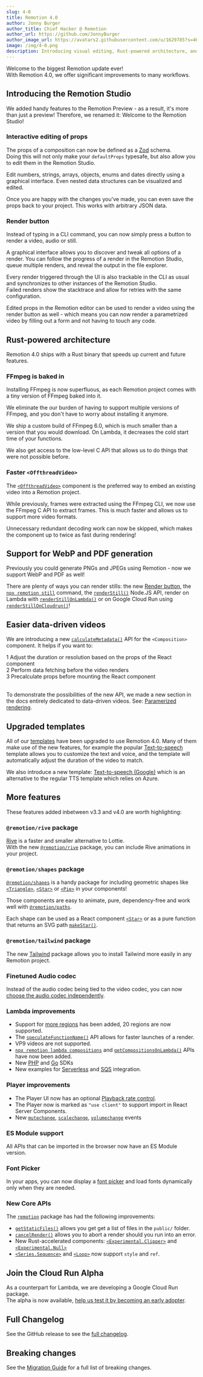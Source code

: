 ```yaml
---
slug: 4-0
title: Remotion 4.0
author: Jonny Burger
author_title: Chief Hacker @ Remotion
author_url: https://github.com/JonnyBurger
author_image_url: https://avatars2.githubusercontent.com/u/1629785?s=460&u=12eb94da6070d00fc924761ce06e3a428d01b7e9&v=4
image: /img/4-0.png
description: Introducing visual editing, Rust-powered architecture, and the Render Button.
---
```


Welcome to the biggest Remotion update ever!  
With Remotion 4.0, we offer significant improvements to many workflows.

## Introducing the Remotion Studio

We added handy features to the Remotion Preview - as a result, it's more than just a preview! Therefore, we renamed it: Welcome to the Remotion Studio!

### Interactive editing of props

The props of a composition can now be defined as a [Zod](https://zod.dev) schema.  
Doing this will not only make your `defaultProps` typesafe, but also allow you to edit them in the Remotion Studio.

Edit numbers, strings, arrays, objects, enums and dates directly using a graphical interface. Even nested data structures can be visualized and edited.

Once you are happy with the changes you've made, you can even save the props back to your project. This works with arbitrary JSON data.

### Render button

Instead of typing in a CLI command, you can now simply press a button to render a video, audio or still.

A graphical interface allows you to discover and tweak all options of a render. You can follow the progress of a render in the Remotion Studio, queue multiple renders, and reveal the output in the file explorer.

Every render triggered through the UI is also trackable in the CLI as usual and synchronizes to other instances of the Remotion Studio.  
Failed renders show the stacktrace and allow for retries with the same configuration.

Edited props in the Remotion editor can be used to render a video using the render button as well - which means you can now render a parametrized video by filling out a form and not having to touch any code.

## Rust-powered architecture

Remotion 4.0 ships with a Rust binary that speeds up current and future features.

### FFmpeg is baked in

Installing FFmpeg is now superfluous, as each Remotion project comes with a tiny version of FFmpeg baked into it.

We eliminate the our burden of having to support multiple versions of FFmpeg, and you don't have to worry about installing it anymore.

We ship a custom build of FFmpeg 6.0, which is much smaller than a version that you would download. On Lambda, it decreases the cold start time of your functions.

We also get access to the low-level C API that allows us to do things that were not possible before.

### Faster `<OffthreadVideo>`

The [`<OffthreadVideo>`](/docs/offthreadvideo) component is the preferred way to embed an existing video into a Remotion project.

While previously, frames were extracted using the FFmpeg CLI, we now use the FFmpeg C API to extract frames. This is much faster and allows us to support more video formats.

Unnecessary redundant decoding work can now be skipped, which makes the component up to twice as fast during rendering!

## Support for WebP and PDF generation

Previously you could generate PNGs and JPEGs using Remotion - now we support WebP and PDF as well!

There are plenty of ways you can render stills: the new [Render button](/docs/render), the [`npx remotion still`](/docs/cli/still) command, the [`renderStill()`](/docs/renderer/render-still) Node.JS API, render on Lambda with [`renderStillOnLambda()`](/docs/lambda/renderstillonlambda) or on Google Cloud Run using [`renderStillOnCloudrun()`](https://cloudrun.remotion.dev/docs/cloudrun/renderstilloncloudrun)!

## Easier data-driven videos

We are introducing a new [`calculateMetadata()`](/docs/composition#composition) API for the `<Composition>` component. It helps if you want to:

<Step>1</Step> Adjust the duration or resolution based on the props of the React component <br/>
<Step>2</Step> Perform data fetching before the video renders <br/>
<Step>3</Step> Precalculate props before mounting the React component <br/><br/>

To demonstrate the possibilities of the new API, we made a new section in the docs entirely dedicated to data-driven videos. See: [Paramerized rendering](/docs/parametrized-rendering).

## Upgraded templates

All of our [templates](/templates) have been upgraded to use Remotion 4.0. Many of them make use of the new features, for example the popular [Text-to-speech](/templates/tts) template allows you to customize the text and voice, and the template will automatically adjust the duration of the video to match.

We also introduce a new template: [Text-to-speech (Google)](/templates/google-tts) which is an alternative to the regular TTS template which relies on Azure.

## More features

These features added inbetween v3.3 and v4.0 are worth highlighting:

### `@remotion/rive` package

[Rive](https://rive.app) is a faster and smaller alternative to Lottie.  
With the new [`@remotion/rive`](/docs/rive) package, you can include Rive animations in your project.

### `@remotion/shapes` package

[`@remotion/shapes`](/docs/shapes) is a handy package for including geometric shapes like [`<Triangle>`](/docs/shapes/triangle), [`<Star>`](/docs/shapes/star) or [`<Pie>`](/docs/shapes/pie) in your components!

Those components are easy to animate, pure, dependency-free and work well with [`@remotion/paths`](/docs/paths).

Each shape can be used as a React component [`<Star>`](/docs/shapes/star) or as a pure function that returns an SVG path [`makeStar()`](/docs/shapes/make-star).

### `@remotion/tailwind` package

The new [Tailwind](/docs/tailwind/tailwind) package allows you to install Tailwind more easily in any Remotion project.

### Finetuned Audio codec

Instead of the audio codec being tied to the video codec, you can now [choose the audio codec independently](/docs/encoding#audio-codec).

### Lambda improvements

- Support for [more regions](/docs/lambda/region-selection) has been added, 20 regions are now supported.
- The [`speculateFunctionName()`](/docs/lambda/speculatefunctionname) API allows for faster launches of a render.
- VP9 videos are not supported.
- [`npx remotion lambda compositions`](/docs/lambda/cli/compositions) and [`getCompositionsOnLambda()`](/docs/lambda/getcompositionsonlambda) APIs have now been added.
- New [PHP](/docs/lambda/php) and [Go](/docs/lambda/go) SDKs
- New examples for [Serverless](/docs/lambda/serverless-framework-integration) and [SQS](/docs/lambda/sqs) integration.

### Player improvements

- The Player UI now has an optional [Playback rate control](/docs/player/player#showplaybackratecontrol).
- The Player now is marked as `"use client"` to support import in React Server Components.
- New [`mutechange`](/docs/player/player#mutechange), [`scalechange`](/docs/player/player#scalechange), [`volumechange`](/docs/player/player#volumechange) events

### ES Module support

All APIs that can be imported in the browser now have an ES Module version.

### Font Picker

In your apps, you can now display a [font picker](/docs/font-picker) and load fonts dynamically only when they are needed.

### New Core APIs

The [`remotion`](/docs/remotion) package has had the following improvements:

- [`getStaticFiles()`](/docs/getstaticfiles) allows you get get a list of files in the `public/` folder.
- [`cancelRender()`](/docs/cancel-render) allows you to abort a render should you run into an error.
- New Rust-accelerated components: [`<Experimental.Clipper>`](/docs/clipper) and [`<Experimental.Null>`](/docs/null)
- [`<Series.Sequence>`](/docs/series) and [`<Loop>`](/docs/loop) now support `style` and `ref`.

## Join the Cloud Run Alpha

As a counterpart for Lambda, we are developing a Google Cloud Run package.  
The alpha is now available, [help us test it by becoming an early adopter](https://cloudrun.remotion.dev/docs).

## Full Changelog

See the GitHub release to see the [full changelog](https://github.com/remotion-dev/remotion/releases/tag/v4.0.0).

## Breaking changes

See the [Migration Guide](/docs/4-0-migration) for a full list of breaking changes.
